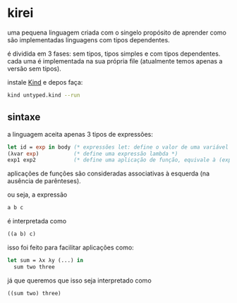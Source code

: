 # kirei

uma pequena linguagem criada com o singelo propósito de aprender como são implementadas linguagens com tipos dependentes.

é dividida em 3 fases: sem tipos, tipos simples e com tipos dependentes. cada uma é implementada na sua própria file (atualmente temos apenas a versão sem tipos).

instale [Kind](https://github.com/Kindelia/Kind) e depos faça:
```bash
kind untyped.kind --run
``` 

## sintaxe
a linguagem aceita apenas 3 tipos de expressões:
```ocaml
let id = exp in body (* expressões let: define o valor de uma variável no environment *)
(λvar exp)           (* define uma expressão lambda *)
exp1 exp2            (* define uma aplicação de função, equivale à (exp1 exp2), ou em linguagens tipo c, exp1(exp2) *)
```
aplicações de funções são consideradas associativas à esquerda (na ausência de parênteses).

ou seja, a expressão
```ocaml
a b c
```
é interpretada como
```ocaml
((a b) c)
```
isso foi feito para facilitar aplicações como:
```ocaml
let sum = λx λy (...) in
  sum two three 
```
já que queremos que isso seja interpretado como
```ocaml
((sum two) three)
```
